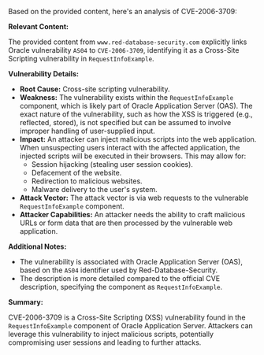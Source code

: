 Based on the provided content, here's an analysis of CVE-2006-3709:

**Relevant Content:**

The provided content from `www.red-database-security.com` explicitly links Oracle vulnerability `AS04` to `CVE-2006-3709`, identifying it as a Cross-Site Scripting vulnerability in `RequestInfoExample`.

**Vulnerability Details:**
*   **Root Cause:** Cross-site scripting vulnerability.
*   **Weakness:** The vulnerability exists within the `RequestInfoExample` component, which is likely part of Oracle Application Server (OAS). The exact nature of the vulnerability, such as how the XSS is triggered (e.g., reflected, stored), is not specified but can be assumed to involve improper handling of user-supplied input.
*  **Impact:** An attacker can inject malicious scripts into the web application. When unsuspecting users interact with the affected application, the injected scripts will be executed in their browsers. This may allow for:
    *   Session hijacking (stealing user session cookies).
    *   Defacement of the website.
    *   Redirection to malicious websites.
    *   Malware delivery to the user's system.
*   **Attack Vector:** The attack vector is via web requests to the vulnerable `RequestInfoExample` component.
*   **Attacker Capabilities:** An attacker needs the ability to craft malicious URLs or form data that are then processed by the vulnerable web application.

**Additional Notes:**

*   The vulnerability is associated with Oracle Application Server (OAS), based on the `AS04` identifier used by Red-Database-Security.
* The description is more detailed compared to the official CVE description, specifying the component as `RequestInfoExample`.

**Summary:**

CVE-2006-3709 is a Cross-Site Scripting (XSS) vulnerability found in the `RequestInfoExample` component of Oracle Application Server. Attackers can leverage this vulnerability to inject malicious scripts, potentially compromising user sessions and leading to further attacks.